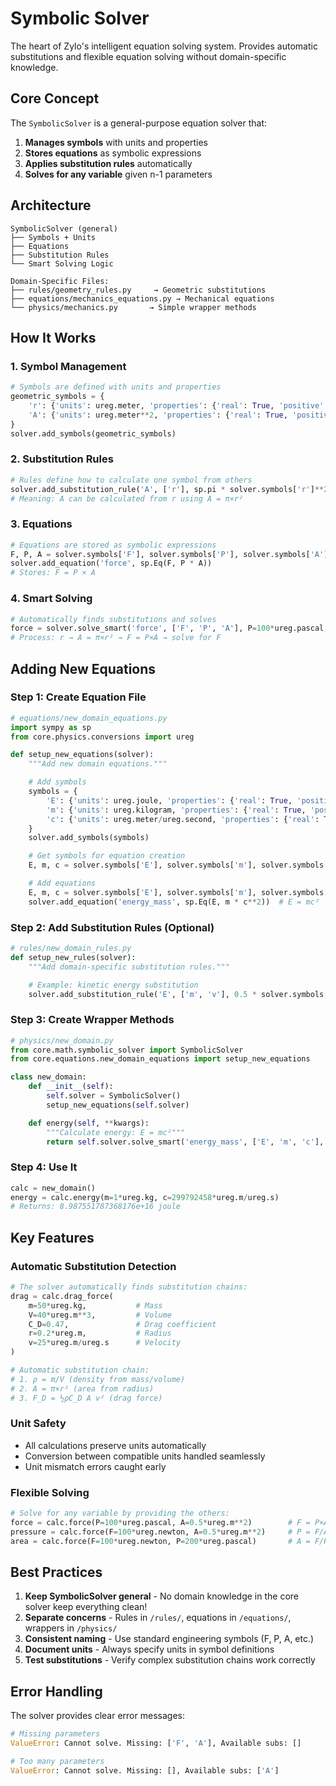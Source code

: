 # Symbolic Solver

The heart of Zylo's intelligent equation solving system. Provides automatic substitutions and flexible equation solving without domain-specific knowledge.

## Core Concept

The `SymbolicSolver` is a general-purpose equation solver that:

1. **Manages symbols** with units and properties
2. **Stores equations** as symbolic expressions
3. **Applies substitution rules** automatically
4. **Solves for any variable** given n-1 parameters

## Architecture

```
SymbolicSolver (general)
├── Symbols + Units
├── Equations
├── Substitution Rules
└── Smart Solving Logic

Domain-Specific Files:
├── rules/geometry_rules.py     → Geometric substitutions
├── equations/mechanics_equations.py → Mechanical equations
└── physics/mechanics.py       → Simple wrapper methods
```

## How It Works

### 1. Symbol Management

```python
# Symbols are defined with units and properties
geometric_symbols = {
    'r': {'units': ureg.meter, 'properties': {'real': True, 'positive': True}},
    'A': {'units': ureg.meter**2, 'properties': {'real': True, 'positive': True}},
}
solver.add_symbols(geometric_symbols)
```

### 2. Substitution Rules

```python
# Rules define how to calculate one symbol from others
solver.add_substitution_rule('A', ['r'], sp.pi * solver.symbols['r']**2)
# Meaning: A can be calculated from r using A = π×r²
```

### 3. Equations

```python
# Equations are stored as symbolic expressions
F, P, A = solver.symbols['F'], solver.symbols['P'], solver.symbols['A']
solver.add_equation('force', sp.Eq(F, P * A))
# Stores: F = P × A
```

### 4. Smart Solving

```python
# Automatically finds substitutions and solves
force = solver.solve_smart('force', ['F', 'P', 'A'], P=100*ureg.pascal, r=0.5*ureg.meter)
# Process: r → A = π×r² → F = P×A → solve for F
```

## Adding New Equations

### Step 1: Create Equation File

```python
# equations/new_domain_equations.py
import sympy as sp
from core.physics.conversions import ureg

def setup_new_equations(solver):
    """Add new domain equations."""

    # Add symbols
    symbols = {
        'E': {'units': ureg.joule, 'properties': {'real': True, 'positive': True}},  # Energy
        'm': {'units': ureg.kilogram, 'properties': {'real': True, 'positive': True}},  # Mass
        'c': {'units': ureg.meter/ureg.second, 'properties': {'real': True, 'positive': True}},  # Speed
    }
    solver.add_symbols(symbols)

    # Get symbols for equation creation
    E, m, c = solver.symbols['E'], solver.symbols['m'], solver.symbols['c']

    # Add equations
    E, m, c = solver.symbols['E'], solver.symbols['m'], solver.symbols['c']
    solver.add_equation('energy_mass', sp.Eq(E, m * c**2))  # E = mc²
```

### Step 2: Add Substitution Rules (Optional)

```python
# rules/new_domain_rules.py
def setup_new_rules(solver):
    """Add domain-specific substitution rules."""

    # Example: kinetic energy substitution
    solver.add_substitution_rule('E', ['m', 'v'], 0.5 * solver.symbols['m'] * solver.symbols['v']**2)
```

### Step 3: Create Wrapper Methods

```python
# physics/new_domain.py
from core.math.symbolic_solver import SymbolicSolver
from core.equations.new_domain_equations import setup_new_equations

class new_domain:
    def __init__(self):
        self.solver = SymbolicSolver()
        setup_new_equations(self.solver)

    def energy(self, **kwargs):
        """Calculate energy: E = mc²"""
        return self.solver.solve_smart('energy_mass', ['E', 'm', 'c'], **kwargs)
```

### Step 4: Use It

```python
calc = new_domain()
energy = calc.energy(m=1*ureg.kg, c=299792458*ureg.m/ureg.s)
# Returns: 8.987551787368176e+16 joule
```

## Key Features

### Automatic Substitution Detection

```python
# The solver automatically finds substitution chains:
drag = calc.drag_force(
    m=50*ureg.kg,           # Mass
    V=40*ureg.m**3,         # Volume
    C_D=0.47,               # Drag coefficient
    r=0.2*ureg.m,           # Radius
    v=25*ureg.m/ureg.s      # Velocity
)

# Automatic substitution chain:
# 1. ρ = m/V (density from mass/volume)
# 2. A = π×r² (area from radius)
# 3. F_D = ½ρC_D A v² (drag force)
```

### Unit Safety

- All calculations preserve units automatically
- Conversion between compatible units handled seamlessly
- Unit mismatch errors caught early

### Flexible Solving

```python
# Solve for any variable by providing the others:
force = calc.force(P=100*ureg.pascal, A=0.5*ureg.m**2)        # F = P×A
pressure = calc.force(F=100*ureg.newton, A=0.5*ureg.m**2)     # P = F/A
area = calc.force(F=100*ureg.newton, P=200*ureg.pascal)       # A = F/P
```

## Best Practices

1. **Keep SymbolicSolver general** - No domain knowledge in the core solver keep everything clean!
2. **Separate concerns** - Rules in `/rules/`, equations in `/equations/`, wrappers in `/physics/`
3. **Consistent naming** - Use standard engineering symbols (F, P, A, etc.)
4. **Document units** - Always specify units in symbol definitions
5. **Test substitutions** - Verify complex substitution chains work correctly

## Error Handling

The solver provides clear error messages:

```python
# Missing parameters
ValueError: Cannot solve. Missing: ['F', 'A'], Available subs: []

# Too many parameters
ValueError: Cannot solve. Missing: [], Available subs: ['A']
```
